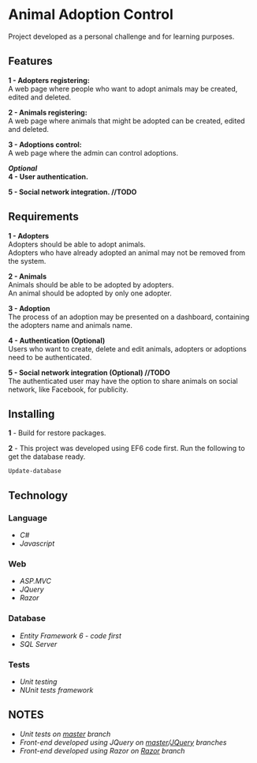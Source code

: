 # Animal Adoption Control

Project developed as a personal challenge and for learning purposes.

## Features

**1 - Adopters registering:**  
A web page where people who want to adopt animals may be created, edited and deleted.  

**2 - Animals registering:**  
A web page where animals that might be adopted can be created, edited and deleted.  

**3 - Adoptions control:**   
A web page where the admin can control adoptions.  

***Optional***  
**4 - User authentication.**  

**5 - Social network integration. //TODO**

## Requirements

**1 - Adopters**  
 Adopters should be able to adopt animals.  
 Adopters who have already adopted an animal may not be removed from the system.  

**2 - Animals**  
Animals should be able to be adopted by adopters.  
An animal should be adopted by only one adopter.  

**3 - Adoption**  
The process of an adoption may be presented on a dashboard, containing the adopters name and animals name.  

**4 - Authentication (Optional)**  
Users who want to create, delete and edit animals, adopters or adoptions need to be authenticated.  

**5 - Social network integration (Optional) //TODO**  
The authenticated user may have the option to share animals on social network, like Facebook, for publicity.  

## Installing

**1** - Build for restore packages.  

**2** - This project was developed using EF6 code first. Run the following to get the database ready.  

```
Update-database
```

## Technology

### Language
* *C#*  
* *Javascript*  

### Web
* *ASP.MVC*  
* *JQuery*  
* *Razor*  

### Database
* *Entity Framework 6 - code first*  
* *SQL Server*  

### Tests
* *Unit testing*  
* *NUnit tests framework*  

## NOTES

* *Unit tests on [master](https://github.com/BelvedereHenrique/adoptionControl/tree/master) branch*  
* *Front-end developed using JQuery on [master](https://github.com/BelvedereHenrique/adoptionControl/tree/master)/[JQuery](https://github.com/BelvedereHenrique/adoptionControl/tree/JQuery) branches*  
* *Front-end developed using Razor on [Razor](https://github.com/BelvedereHenrique/adoptionControl/tree/Razor) branch*  


